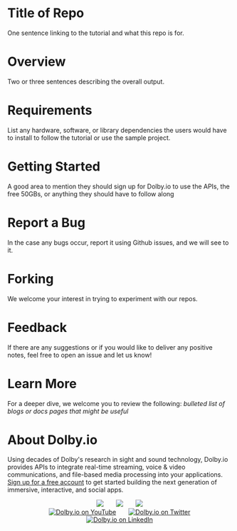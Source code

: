 <!--
[![Build Package](https://github.com/dolbyio-samples/template-repo/actions/workflows/build-package.yml/badge.svg)](https://github.com/dolbyio-samples/template-repo/actions/workflows/build-package.yml)
[![Publish Package](https://github.com/dolbyio-samples/template-repo/actions/workflows/publish-package.yml/badge.svg)](https://github.com/dolbyio-samples/template-repo/actions/workflows/publish-package.yml)
[![npm](https://img.shields.io/npm/v/dolbyio-samples/template-repo)](https://www.npmjs.com/package/dolbyio-samples/template-repo)
[![License](https://img.shields.io/github/license/dolbyio-samples/template-repo)](LICENSE)

Adding shields would also be amazing -->

# Title of Repo
One sentence linking to the tutorial and what this repo is for.

# Overview
Two or three sentences describing the overall output.

# Requirements 
List any hardware, software, or library dependencies the users would have to install to follow the tutorial or use the sample project. 

# Getting Started 
A good area to mention they should sign up for Dolby.io to use the APIs, the free 50GBs, or anything they should have to follow along

# Report a Bug 
In the case any bugs occur, report it using Github issues, and we will see to it. 

# Forking
We welcome your interest in trying to experiment with our repos.

# Feedback 
If there are any suggestions or if you would like to deliver any positive notes, feel free to open an issue and let us know!

# Learn More
For a deeper dive, we welcome you to review the following:
  *bulleted list of blogs or docs pages that might be useful* 


# About Dolby.io

Using decades of Dolby's research in sight and sound technology, Dolby.io provides APIs to integrate real-time streaming, voice & video communications, and file-based media processing into your applications. [Sign up for a free account](https://dashboard.dolby.io/signup/) to get started building the next generation of immersive, interactive, and social apps.

<div align="center">
  <a href="https://dolby.io/" target="_blank"><img src="https://img.shields.io/badge/Dolby.io-0A0A0A?style=for-the-badge&logo=dolby&logoColor=white"/></a>
&nbsp; &nbsp; &nbsp;
  <a href="https://docs.dolby.io/" target="_blank"><img src="https://img.shields.io/badge/Dolby.io-Docs-0A0A0A?style=for-the-badge&logoColor=white"/></a>
&nbsp; &nbsp; &nbsp;
  <a href="https://dolby.io/blog/category/developer/" target="_blank"><img src="https://img.shields.io/badge/Dolby.io-Blog-0A0A0A?style=for-the-badge&logoColor=white"/></a>
</div>

<div align="center">
&nbsp; &nbsp; &nbsp;
  <a href="https://youtube.com/@dolbyio" target="_blank"><img src="https://img.shields.io/badge/YouTube-red?style=flat-square&logo=youtube&logoColor=white" alt="Dolby.io on YouTube"/></a>
&nbsp; &nbsp; &nbsp; 
  <a href="https://twitter.com/dolbyio" target="_blank"><img src="https://img.shields.io/badge/Twitter-blue?style=flat-square&logo=twitter&logoColor=white" alt="Dolby.io on Twitter"/></a>
&nbsp; &nbsp; &nbsp;
  <a href="https://www.linkedin.com/company/dolbyio/" target="_blank"><img src="https://img.shields.io/badge/LinkedIn-0077B5?style=flat-square&logo=linkedin&logoColor=white" alt="Dolby.io on LinkedIn"/></a>
</div>
